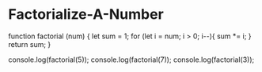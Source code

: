 # Factorialize-A-Number

function factorial (num) {
  let sum = 1;
  for (let i = num; i > 0; i--){
    sum *= i;
  }
  return sum;
}

console.log(factorial(5));
console.log(factorial(7));
console.log(factorial(3));
